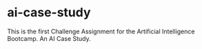# ai-case-study

This is the first Challenge Assignment for the Artificial Intelligence Bootcamp.
An AI Case Study.